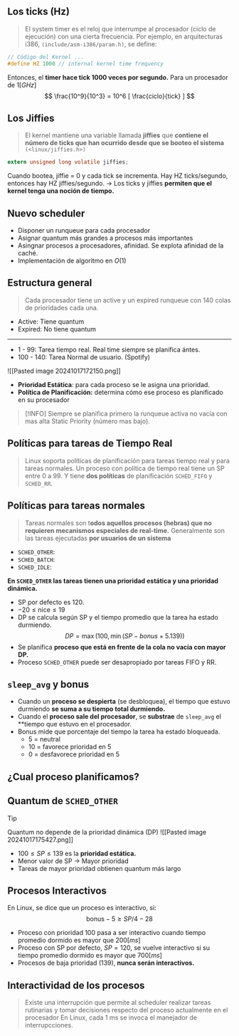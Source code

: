 ## Los ticks (Hz)
> El system timer es el reloj que interrumpe al procesador (ciclo de ejecución) con una cierta frecuencia. Por ejemplo, en arquitecturas i386, `(include/asm-i386/param.h)`, se define:
```c
// Código del Kernel ...
#define HZ 1000 // internal kernel time frequency
```
Entonces, el **timer hace tick 1000 veces por segundo.** Para un procesador de $1[GHz]$
$$
\frac{10^9}{10^3} = 10^6 [ \frac{ciclo}{tick} ]
$$
## Los Jiffies
> El kernel mantiene una variable llamada **jiffies** que **contiene el número de ticks que han ocurrido desde que se booteo el sistema** `(<linux/jiffies.h>)`

```c
extern unsigned long volatile jiffies;
```
Cuando bootea, jiffie = 0 y cada tick se incrementa. Hay HZ ticks/segundo, entonces hay HZ jiffies/segundo. -> Los ticks y jiffies **permiten que el kernel tenga una noción de tiempo.**
## Nuevo scheduler
- Disponer un runqueue para cada procesador
- Asignar quantum más grandes a procesos más importantes
- Asingnar procesos a procesadores, afinidad. Se explota afinidad de la caché.
- Implementación de algoritmo en $O(1)$
## Estructura general
> Cada procesador tiene un active y un expired runqueue con 140 colas de prioridades cada una.
- Active: Tiene quantum
- Expired: No tiene quantum
*** 
- 1 - 99: Tarea tiempo real. Real time siempre se planifica ántes.
- 100 - 140: Tarea Normal de usuario. (Spotify)

![[Pasted image 20241017172150.png]]

- **Prioridad Estática**: para cada proceso se le asigna una prioridad.
- **Política de Planificación:** determina cómo ese proceso es planificado en su procesador

>[!INFO]
>Siempre se planifica primero la runqueue activa no vacía con mas alta Static Priority (número mas bajo).
## Políticas para tareas de Tiempo Real
> Linux soporta políticas de planificación para tareas tiempo real y para tareas normales. Un proceso con política de tiempo real tiene un SP entre 0 a 99. Y tiene **dos políticas** de planificación `SCHED_FIFO` y `SCHED_RR`.

## Políticas para tareas normales
> Tareas normales son t**odos aquellos procesos (hebras) que no requieren mecanismos especiales de real-time.** Generalmente son las tareas ejecutadas **por usuarios de un sistema**
- `SCHED_OTHER`:
- `SCHED_BATCH`:
- `SCHED_IDLE`:

**En `SCHED_OTHER` las tareas tienen una prioridad estática y una prioridad dinámica.**
- SP por defecto es 120.
- $-20 \leq \text{nice} \leq 19$
- DP se calcula según SP y el tiempo promedio que la tarea ha estado durmiendo.
$$
DP = \max{(100, \min{(SP - bonus + 5.139)})}
$$
- Se planifica **proceso que está en frente de la cola no vacía con mayor DP.**
- Proceso `SCHED_OTHER` puede ser desapropiado por tareas FIFO y RR.
## `sleep_avg` y bonus
- Cuando un **proceso se despierta** (se desbloquea), el tiempo que estuvo durmiendo **se suma a su tiempo total durmiendo.**
- Cuando el **proceso sale del procesador**, se **substrae** de `sleep_avg` el **tiempo que estuvo en el procesador.
- Bonus mide que porcentaje del tiempo la tarea ha estado bloqueada.
	- 5 = neutral
	- 10 = favorece prioridad en 5
	- 0 = desfavorece prioridad en 5

## ¿Cual proceso planificamos?

## Quantum de `SCHED_OTHER`
>[!TIP]
> Quantum no depende de la prioridad dinámica (DP)
![[Pasted image 20241017175427.png]]
- $100 \leq SP \leq 139$ es la **prioridad estática.**
- Menor valor de SP -> Mayor prioridad
- Tareas de mayor prioridad obtienen quantum más largo
## Procesos Interactivos
En Linux, se dice que un proceso es interactivo, si:
$$
\text{bonus} - 5 \geq SP/4 - 28
$$
- Proceso con prioridad 100 pasa a ser interactivo cuando tiempo promedio dormido es mayor que $200[ms]$
- Proceso con SP por defecto, $SP = 120$, se vuelve interactivo si su tiempo promedio dormido es mayor que $700[ms]$
- Procesos de baja prioridad (139), **nunca serán interactivos.**
## Interactividad de los procesos
> Existe una interrupción que permite al scheduler realizar tareas rutinarias y tomar decisiones respecto del proceso actualmente en el procesador En Linux, cada 1 ms se invoca el manejador de interrupcciones.

